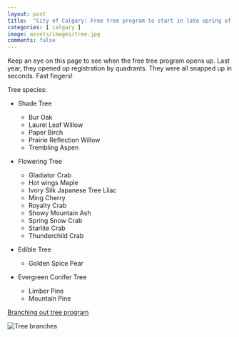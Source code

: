 ```yaml
---
layout: post
title:  "City of Calgary: Free tree program to start in late spring of 2024"
categories: [ calgary ]
image: assets/images/tree.jpg
comments: false
---
```


Keep an eye on this page to see when the free tree program opens up.
Last year, they opened up registration by quadrants.  They were all snapped up in seconds.  Fast fingers!

Tree species:

- Shade Tree
    - Bur Oak
    - Laurel Leaf Willow
    - Paper Birch
    - Prairie Reflection Willow
    - Trembling Aspen

- Flowering Tree
    - Gladiator Crab
    - Hot wings Maple
    - Ivory Silk Japanese Tree Lilac
    - Ming Cherry
    - Royalty Crab
    - Showy Mountain Ash
    - Spring Snow Crab
    - Starlite Crab
    - Thunderchild Crab

- Edible Tree
    - Golden Spice Pear

- Evergreen Conifer Tree
    - Limber Pine
    - Mountain Pine

[Branching out tree program](https://www.calgary.ca/parks-rec-programs/nature/tree-giveaway.html)

![Tree branches](https://www.calgary.ca/parks-rec-programs/nature/tree-giveaway/_jcr_content/root/maincontentpar/responsivegrid/grid/column-0-r0/hero_banner6868/image.img.jpg)